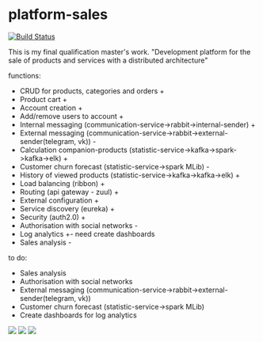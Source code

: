 # platform-sales

[![Build Status](https://travis-ci.org/Sergey34/platform-sales.svg?branch=feature%2Fmarket-dev)](https://travis-ci.org/Sergey34/platform-sales)

This is my final qualification master's work. 
"Development platform for the sale of products and services with a distributed architecture"

functions:
- CRUD for products, categories and orders +
- Product cart +
- Account creation +
- Add/remove users to account +
- Internal messaging (communication-service->rabbit->internal-sender) +
- External messaging (communication-service->rabbit->external-sender(telegram, vk)) -
- Calculation companion-products (statistic-service->kafka->spark->kafka->elk) +
- Customer churn forecast (statistic-service->spark MLib) -
- History of viewed products (statistic-service->kafka->kafka->elk) +
- Load balancing (ribbon) +
- Routing (api gateway - zuul) +
- External configuration +
- Service discovery (eureka) +
- Security (auth2.0) +
- Authorisation with social networks -
- Log analytics +- need create dashboards
- Sales analysis -



to do:
- Sales analysis
- Authorisation with social networks
- External messaging (communication-service->rabbit->external-sender(telegram, vk))
- Customer churn forecast (statistic-service->spark MLib)
- Create dashboards for log analytics

![](https://github.com/Sergey34/platform-sales/blob/feature/market-dev/img/011.png)
![](https://github.com/Sergey34/platform-sales/blob/feature/market-dev/img/012.png)
![](https://github.com/Sergey34/platform-sales/blob/feature/market-dev/img/013.png)
